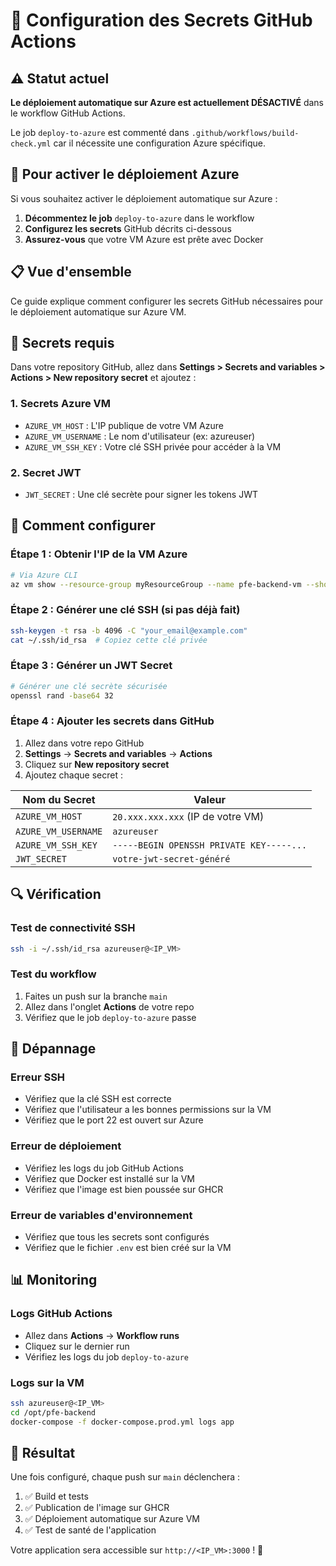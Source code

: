 # 🔐 Configuration des Secrets GitHub Actions

## ⚠️ Statut actuel

**Le déploiement automatique sur Azure est actuellement DÉSACTIVÉ** dans le workflow GitHub Actions.

Le job `deploy-to-azure` est commenté dans `.github/workflows/build-check.yml` car il nécessite une configuration Azure spécifique.

## 🚀 Pour activer le déploiement Azure

Si vous souhaitez activer le déploiement automatique sur Azure :

1. **Décommentez le job** `deploy-to-azure` dans le workflow
2. **Configurez les secrets** GitHub décrits ci-dessous
3. **Assurez-vous** que votre VM Azure est prête avec Docker

## 📋 Vue d'ensemble

Ce guide explique comment configurer les secrets GitHub nécessaires pour le déploiement automatique sur Azure VM.

## 🔧 Secrets requis

Dans votre repository GitHub, allez dans **Settings > Secrets and variables > Actions > New repository secret** et ajoutez :

### **1. Secrets Azure VM**
- `AZURE_VM_HOST` : L'IP publique de votre VM Azure
- `AZURE_VM_USERNAME` : Le nom d'utilisateur (ex: azureuser)
- `AZURE_VM_SSH_KEY` : Votre clé SSH privée pour accéder à la VM

### **2. Secret JWT**
- `JWT_SECRET` : Une clé secrète pour signer les tokens JWT

## 🚀 Comment configurer

### **Étape 1 : Obtenir l'IP de la VM Azure**
```bash
# Via Azure CLI
az vm show --resource-group myResourceGroup --name pfe-backend-vm --show-details --query [publicIps] --output tsv
```

### **Étape 2 : Générer une clé SSH (si pas déjà fait)**
```bash
ssh-keygen -t rsa -b 4096 -C "your_email@example.com"
cat ~/.ssh/id_rsa  # Copiez cette clé privée
```

### **Étape 3 : Générer un JWT Secret**
```bash
# Générer une clé secrète sécurisée
openssl rand -base64 32
```

### **Étape 4 : Ajouter les secrets dans GitHub**

1. Allez dans votre repo GitHub
2. **Settings** → **Secrets and variables** → **Actions**
3. Cliquez sur **New repository secret**
4. Ajoutez chaque secret :

| Nom du Secret | Valeur |
|---------------|--------|
| `AZURE_VM_HOST` | `20.xxx.xxx.xxx` (IP de votre VM) |
| `AZURE_VM_USERNAME` | `azureuser` |
| `AZURE_VM_SSH_KEY` | `-----BEGIN OPENSSH PRIVATE KEY-----...` |
| `JWT_SECRET` | `votre-jwt-secret-généré` |

## 🔍 Vérification

### **Test de connectivité SSH**
```bash
ssh -i ~/.ssh/id_rsa azureuser@<IP_VM>
```

### **Test du workflow**
1. Faites un push sur la branche `main`
2. Allez dans l'onglet **Actions** de votre repo
3. Vérifiez que le job `deploy-to-azure` passe

## 🚨 Dépannage

### **Erreur SSH**
- Vérifiez que la clé SSH est correcte
- Vérifiez que l'utilisateur a les bonnes permissions sur la VM
- Vérifiez que le port 22 est ouvert sur Azure

### **Erreur de déploiement**
- Vérifiez les logs du job GitHub Actions
- Vérifiez que Docker est installé sur la VM
- Vérifiez que l'image est bien poussée sur GHCR

### **Erreur de variables d'environnement**
- Vérifiez que tous les secrets sont configurés
- Vérifiez que le fichier `.env` est bien créé sur la VM

## 📊 Monitoring

### **Logs GitHub Actions**
- Allez dans **Actions** → **Workflow runs**
- Cliquez sur le dernier run
- Vérifiez les logs du job `deploy-to-azure`

### **Logs sur la VM**
```bash
ssh azureuser@<IP_VM>
cd /opt/pfe-backend
docker-compose -f docker-compose.prod.yml logs app
```

## 🎉 Résultat

Une fois configuré, chaque push sur `main` déclenchera :
1. ✅ Build et tests
2. ✅ Publication de l'image sur GHCR
3. ✅ Déploiement automatique sur Azure VM
4. ✅ Test de santé de l'application

Votre application sera accessible sur `http://<IP_VM>:3000` ! 🚀 